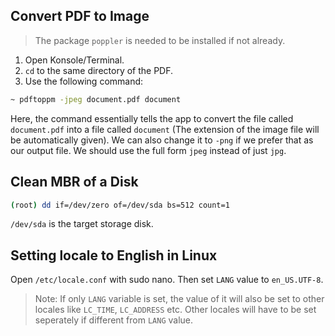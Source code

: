 ## Convert PDF to Image

> The package `poppler` is needed to be installed if not already.

1. Open Konsole/Terminal.
2. `cd` to the same directory of the PDF.
3. Use the following command:

```sh
~ pdftoppm -jpeg document.pdf document
```

Here, the command essentially tells the app to convert the file called `document.pdf` into a file called `document` (The extension of the image file will be automatically given). We can also change it to `-png` if we prefer that as our output file. We should use the full form `jpeg` instead of just `jpg`.

## Clean MBR of a Disk

```sh
(root) dd if=/dev/zero of=/dev/sda bs=512 count=1
```

`/dev/sda` is the target storage disk.

## Setting locale to English in Linux

Open `/etc/locale.conf` with sudo nano. Then set `LANG` value to `en_US.UTF-8`.

> Note: If only `LANG` variable is set, the value of it will also be set to other locales like `LC_TIME`, `LC_ADDRESS` etc.
Other locales will have to be set seperately if different from `LANG` value.